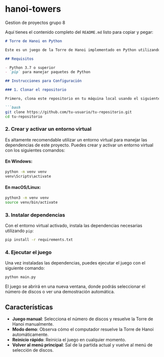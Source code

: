 # hanoi-towers
Gestion de proyectos grupo 8

Aquí tienes el contenido completo del `README.md` listo para copiar y pegar:

```markdown
# Torre de Hanoi en Python

Este es un juego de la Torre de Hanoi implementado en Python utilizando la biblioteca `pygame`. El juego incluye una opción para jugar manualmente, así como una opción de demostración donde el computador resuelve automáticamente la Torre de Hanoi.

## Requisitos

- Python 3.7 o superior
- `pip` para manejar paquetes de Python

## Instrucciones para Configuración

### 1. Clonar el repositorio

Primero, clona este repositorio en tu máquina local usando el siguiente comando:

```bash
git clone https://github.com/tu-usuario/tu-repositorio.git
cd tu-repositorio
```

### 2. Crear y activar un entorno virtual

Es altamente recomendable utilizar un entorno virtual para manejar las dependencias de este proyecto. Puedes crear y activar un entorno virtual con los siguientes comandos:

#### En Windows:

```bash
python -m venv venv
venv\Scripts\activate
```

#### En macOS/Linux:

```bash
python3 -m venv venv
source venv/bin/activate
```

### 3. Instalar dependencias

Con el entorno virtual activado, instala las dependencias necesarias utilizando `pip`:

```bash
pip install -r requirements.txt
```

### 4. Ejecutar el juego

Una vez instaladas las dependencias, puedes ejecutar el juego con el siguiente comando:

```bash
python main.py
```

El juego se abrirá en una nueva ventana, donde podrás seleccionar el número de discos o ver una demostración automática.

## Características

- **Juego manual**: Selecciona el número de discos y resuelve la Torre de Hanoi manualmente.
- **Modo demo**: Observa cómo el computador resuelve la Torre de Hanoi automáticamente.
- **Reinicio rápido**: Reinicia el juego en cualquier momento.
- **Volver al menú principal**: Sal de la partida actual y vuelve al menú de selección de discos.


